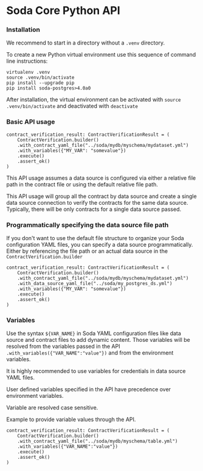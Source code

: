 # Soda Core Python API

### Installation

We recommend to start in a directory without a `.venv` directory.  

To create a new Python virtual environment use this sequence of command line instructions: 
```
virtualenv .venv
source .venv/bin/activate
pip install --upgrade pip
pip install soda-postgres>4.0a0
```

After installation, the virtual environment can be activated with `source .venv/bin/activate` 
and deactivated with `deactivate`

### Basic API usage

```
contract_verification_result: ContractVerificationResult = (
    ContractVerification.builder()
    .with_contract_yaml_file("../soda/mydb/myschema/mydataset.yml")
    .with_variables({"MY_VAR": "somevalue"})
    .execute()
    .assert_ok()
)
```

This API usage assumes a data source is configured via either a relative file path in the contract file 
or using the default relative file path.

This API usage will group all the contract by data source and create a single data source connection to verify 
the contracts for the same data source. Typically, there will be only contracts for a single data source passed. 

### Programmatically specifying the data source file path

If you don't want to use the default file structure to organize your Soda configuration YAML files, you can 
specify a data source programmatically.  Either by referencing the file path or an actual data source in 
the `ContractVerification.builder`

```
contract_verification_result: ContractVerificationResult = (
    ContractVerification.builder()
    .with_contract_yaml_file("../soda/mydb/myschema/mydataset.yml")
    .with_data_source_yaml_file("../soda/my_postgres_ds.yml")
    .with_variables({"MY_VAR": "somevalue"})
    .execute()
    .assert_ok()
)
```

### Variables

Use the syntax `${VAR_NAME}` in Soda YAML configuration files like data source and contract files to add dynamic content.
Those variables will be resolved from the variables passed in the API `.with_variables({"VAR_NAME":"value"})` and from 
the environment variables.

It is highly recommended to use variables for credentials in data source YAML files.

User defined variables specified in the API have precedence over environment variables. 

Variable are resolved case sensitive.

Example to provide variable values through the API.
```
contract_verification_result: ContractVerificationResult = (
    ContractVerification.builder()
    .with_contract_yaml_file("../soda/mydb/myschema/table.yml")
    .with_variables({"VAR_NAME":"value"})
    .execute()
    .assert_ok()
)
```

